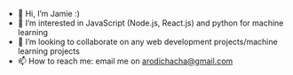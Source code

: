 - 👋 Hi, I’m Jamie :)
- 👀 I’m interested in JavaScript (Node.js, React.js) and python for machine learning
- 💞️ I’m looking to collaborate on any web development projects/machine learning projects
- 📫 How to reach me: email me on arodichacha@gmail.com

<!---
arodidev/arodidev is a ✨ special ✨ repository because its `README.md` (this file) appears on your GitHub profile.
You can click the Preview link to take a look at your changes.
--->
